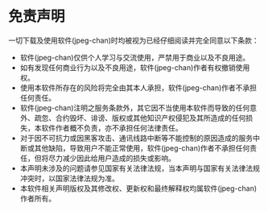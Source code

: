 # 免责声明

一切下载及使用软件(jpeg-chan)时均被视为已经仔细阅读并完全同意以下条款：

- 软件(jpeg-chan)仅供个人学习与交流使用，严禁用于商业以及不良用途。
- 如有发现任何商业行为以及不良用途，软件(jpeg-chan)作者有权撤销使用权。
- 使用本软件所存在的风险将完全由其本人承担，软件(jpeg-chan)作者不承担任何责任。
- 软件(jpeg-chan)注明之服务条款外，其它因不当使用本软件而导致的任何意外、疏忽、合约毁坏、诽谤、版权或其他知识产权侵犯及其所造成的任何损失，本软件作者概不负责，亦不承担任何法律责任。
- 对于因不可抗力或因黑客攻击、通讯线路中断等不能控制的原因造成的服务中断或其他缺陷，导致用户不能正常使用，软件(jpeg-chan)作者不承担任何责任，但将尽力减少因此给用户造成的损失或影响。
- 本声明未涉及的问题请参见国家有关法律法规，当本声明与国家有关法律法规冲突时，以国家法律法规为准。 
- 本软件相关声明版权及其修改权、更新权和最终解释权均属软件(jpeg-chan)作者所有。
